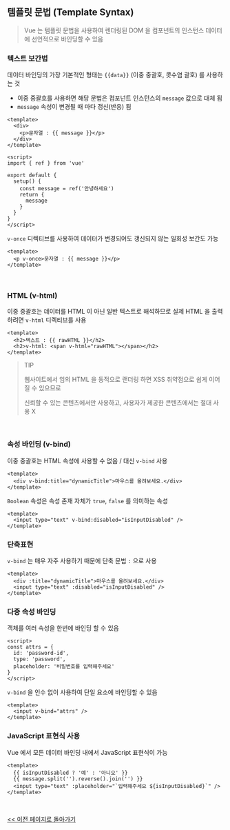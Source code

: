 ## 템플릿 문법 (Template Syntax)

> Vue 는 템플릿 문법을 사용하여 렌더링된 DOM 을 컴포넌트의 인스턴스 데이터에 선언적으로 바인딩할 수 있음

### 텍스트 보간법

데이터 바인딩의 가장 기본적인 형태는 `{{data}}` (이중 중괄호, 콧수염 괄호) 를 사용하는 것

- 이중 중괄호를 사용하면 해당 문법은 컴포넌트 인스턴스의 `message` 값으로 대체 됨
- `message` 속성이 변경될 때 마다 갱신(반응) 됨

```vue
<template>
  <div>
    <p>문자열 : {{ message }}</p>
  </div>
</template>

<script>
import { ref } from 'vue'

export default {
  setup() {
    const message = ref('안녕하세요')
    return {
      message
    }
  }
}
</script>
```

`v-once` 디렉티브를 사용하여 데이터가 변경되어도 갱신되지 않는 일회성 보간도 가능

```vue
<template>
  <p v-once>문자열 : {{ message }}</p>
</template>
```

<br/>

### HTML (v-html)

이중 중괄호는 데이터를 HTML 이 아닌 일반 텍스트로 해석하므로 실제 HTML 을 출력하려면 `v-html` 디렉티브를 사용

```vue
<template>
  <h2>텍스트 : {{ rawHTML }}</h2>
  <h2>v-html: <span v-html="rawHTML"></span></h2>
</template>
```

> TIP
>
> 웹사이트에서 임의 HTML 을 동적으로 랜더링 하면 XSS 취약점으로 쉽게 이어질 수 있으므로
>
> 신뢰할 수 있는 콘텐츠에서만 사용하고, 사용자가 제공한 콘텐츠에서는 절대 사용 X

<br/>

### 속성 바인딩 (v-bind)

이중 중괄호는 HTML 속성에 사용할 수 없음 / 대신 `v-bind` 사용

```vue
<template>
  <div v-bind:title="dynamicTitle">마우스를 올려보세요.</div>
</template>
```

`Boolean` 속성은 속성 존재 자체가 `true`, `false` 를 의미하는 속성

```vue
<template>
  <input type="text" v-bind:disabled="isInputDisabled" />
</template>
```

### 단축표현

`v-bind` 는 매우 자주 사용하기 때문에 단축 문법 `:` 으로 사용

```vue
<template>
  <div :title="dynamicTitle">마우스를 올려보세요.</div>
  <input type="text" :disabled="isInputDisabled" />
</template>
```

### 다중 속성 바인딩

객체를 여러 속성을 한번에 바인딩 할 수 있음

```vue
<script>
const attrs = {
  id: 'password-id',
  type: 'password',
  placeholder: '비밀번호를 입력해주세요'
}
</script>
```

`v-bind` 을 인수 없이 사용하여 단일 요소에 바인딩할 수 있음

```vue
<template>
  <input v-bind="attrs" />
</template>
```

### JavaScript 표현식 사용

Vue 에서 모든 데이터 바인딩 내에서 JavaScript 표현식이 가능

```vue
<template>
  {{ isInputDisabled ? '예' : '아니오' }}
  {{ message.split('').reverse().join('') }}
  <input type="text" :placeholder="`입력해주세요 ${isInputDisabled}`" />
</template>
```

<br/>

[<< 이전 페이지로 돌아가기](../../README.md)
